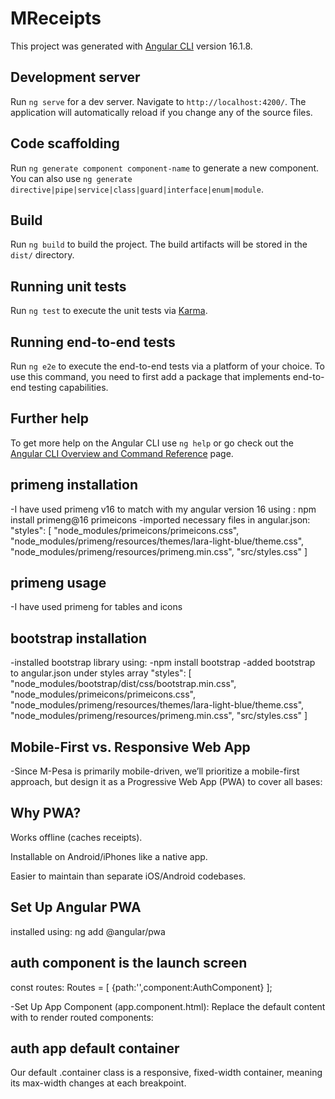 # MReceipts

This project was generated with [Angular CLI](https://github.com/angular/angular-cli) version 16.1.8.

## Development server

Run `ng serve` for a dev server. Navigate to `http://localhost:4200/`. The application will automatically reload if you change any of the source files.

## Code scaffolding

Run `ng generate component component-name` to generate a new component. You can also use `ng generate directive|pipe|service|class|guard|interface|enum|module`.

## Build

Run `ng build` to build the project. The build artifacts will be stored in the `dist/` directory.

## Running unit tests

Run `ng test` to execute the unit tests via [Karma](https://karma-runner.github.io).

## Running end-to-end tests

Run `ng e2e` to execute the end-to-end tests via a platform of your choice. To use this command, you need to first add a package that implements end-to-end testing capabilities.

## Further help

To get more help on the Angular CLI use `ng help` or go check out the [Angular CLI Overview and Command Reference](https://angular.io/cli) page.

## primeng installation

-I have used primeng v16 to match with my angular version 16 using : npm install primeng@16 primeicons
-imported necessary files in angular.json:
"styles": [
"node_modules/primeicons/primeicons.css",
"node_modules/primeng/resources/themes/lara-light-blue/theme.css",
"node_modules/primeng/resources/primeng.min.css",
"src/styles.css"
]

## primeng usage

-I have used primeng for tables and icons

## bootstrap installation

-installed bootstrap library using:
-npm install bootstrap
-added bootstrap to angular.json under styles array
"styles": [
"node_modules/bootstrap/dist/css/bootstrap.min.css",
"node_modules/primeicons/primeicons.css",
"node_modules/primeng/resources/themes/lara-light-blue/theme.css",
"node_modules/primeng/resources/primeng.min.css",
"src/styles.css"
]

## Mobile-First vs. Responsive Web App

-Since M-Pesa is primarily mobile-driven, we’ll prioritize a mobile-first approach, but design it as a Progressive Web App (PWA) to cover all bases:

## Why PWA?

Works offline (caches receipts).

Installable on Android/iPhones like a native app.

Easier to maintain than separate iOS/Android codebases.

## Set Up Angular PWA

installed using: ng add @angular/pwa

## auth component is the launch screen

const routes: Routes = [
{path:'',component:AuthComponent}
];

-Set Up App Component (app.component.html):
Replace the default content with <router-outlet> to render routed components:

<!-- app.component.html -->

<router-outlet></router-outlet>

## auth app default container

Our default .container class is a responsive, fixed-width container, meaning its max-width changes at each breakpoint.
